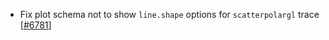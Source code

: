  - Fix plot schema not to show `line.shape` options for `scatterpolargl` trace [[#6781](https://github.com/plotly/plotly.js/pull/6781)]
